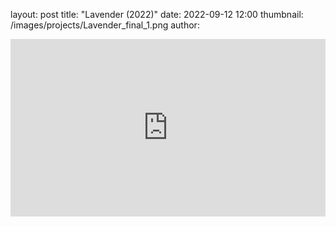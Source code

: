 layout: post
title: "Lavender (2022)"
date: 2022-09-12 12:00
thumbnail: /images/projects/Lavender_final_1.png
author:

<div style="padding:56.25% 0 0 0;position:relative;"><iframe src="https://player.vimeo.com/video/753927205?h=8fec9750ca&amp;badge=0&amp;autopause=0&amp;player_id=0&amp;app_id=58479" frameborder="0" allow="autoplay; fullscreen; picture-in-picture" allowfullscreen style="position:absolute;top:0;left:0;width:100%;height:100%;" title="Lavender"></iframe></div><script src="https://player.vimeo.com/api/player.js"></script>
